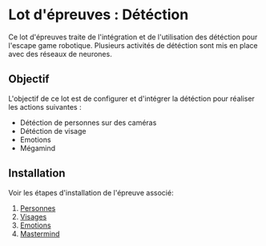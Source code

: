 # Lot d'épreuves : Détéction

Ce lot d'épreuves traite de l'intégration et de l'utilisation des détéction pour l'escape game robotique. Plusieurs activités de détéction sont mis en place avec des réseaux de neurones. 

## Objectif

L'objectif de ce lot est de configurer et d'intégrer la détéction pour réaliser les actions suivantes :
- Détéction de personnes sur des caméras
- Détéction de visage
- Emotions
- Mégamind

## Installation

Voir les étapes d'installation de l'épreuve associé:

1. [Personnes](<./2 caméras/readme.md>)
2. [Visages](./Visage/readme.md)
3. [Emotions](./Emotions/readme.md)
4. [Mastermind](./Mastermind/readme.md)